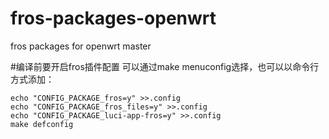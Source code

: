 # fros-packages-openwrt
fros packages for openwrt master


#编译前要开启fros插件配置
可以通过make menuconfig选择，也可以以命令行方式添加：
```
echo "CONFIG_PACKAGE_fros=y" >>.config
echo "CONFIG_PACKAGE_fros_files=y" >>.config
echo "CONFIG_PACKAGE_luci-app-fros=y" >>.config
make defconfig
```
